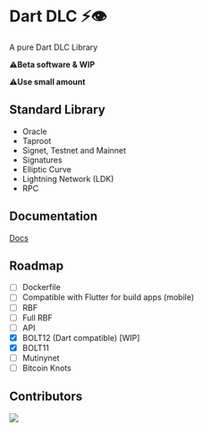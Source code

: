 # Dart DLC ⚡👁️

 A pure Dart  DLC Library 

 ⚠️**Beta software & WIP**
 
 ⚠️**Use small amount**

 ## Standard Library

- Oracle
- Taproot
- Signet, Testnet and Mainnet
- Signatures
- Elliptic Curve
- Lightning Network (LDK)
- RPC

## Documentation

[Docs](https://github.com/Horus-Org/dart-dlc/blob/main/docs/run.md)

## Roadmap

- [ ] Dockerfile
- [ ] Compatible with Flutter for build apps (mobile)
- [ ] RBF
- [ ] Full RBF
- [ ] API
- [x] BOLT12 (Dart compatible) [WIP]
- [x] BOLT11
- [ ] Mutinynet
- [ ] Bitcoin Knots

## Contributors

<a align="center" href="https://github.com/Horus-Og/dart-dlc/graphs/contributors">
  <img src="https://contrib.rocks/image?repo=FrostDevKit/javascript-frost" />
</a>
